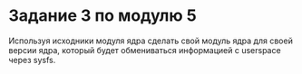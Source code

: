 # Задание 3 по модулю 5
Используя исходники модуля ядра сделать свой модуль ядра для своей версии ядра, который будет обмениваться информацией с userspace через sysfs. 
